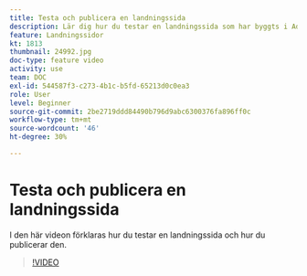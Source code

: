 ```yaml
---
title: Testa och publicera en landningssida
description: Lär dig hur du testar en landningssida som har byggts i Adobe Campaign Standard och hur du publicerar den.
feature: Landningssidor
kt: 1813
thumbnail: 24992.jpg
doc-type: feature video
activity: use
team: DOC
exl-id: 544587f3-c273-4b1c-b5fd-65213d0c0ea3
role: User
level: Beginner
source-git-commit: 2be2719ddd84490b796d9abc6300376fa896ff0c
workflow-type: tm+mt
source-wordcount: '46'
ht-degree: 30%

---
```


# Testa och publicera en landningssida

I den här videon förklaras hur du testar en landningssida och hur du publicerar den.

>[!VIDEO](https://video.tv.adobe.com/v/24092?quality=12)

